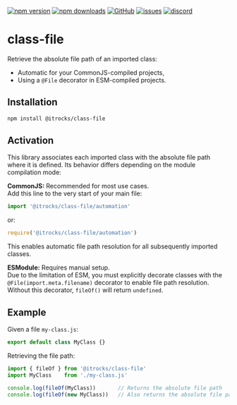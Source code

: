 [![npm version](https://img.shields.io/npm/v/@itrocks/class-file?logo=npm)](https://www.npmjs.org/package/@itrocks/class-file)
[![npm downloads](https://img.shields.io/npm/dm/@itrocks/class-file)](https://www.npmjs.org/package/@itrocks/class-file)
[![GitHub](https://img.shields.io/github/last-commit/itrocks-ts/class-file?color=2dba4e&label=commit&logo=github)](https://github.com/itrocks-ts/class-file)
[![issues](https://img.shields.io/github/issues/itrocks-ts/class-file)](https://github.com/itrocks-ts/class-file/issues)
[![discord](https://img.shields.io/discord/1314141024020467782?color=7289da&label=discord&logo=discord&logoColor=white)](https://discord.gg/RZYhmhgrCk)

# class-file

Retrieve the absolute file path of an imported class:
- Automatic for your CommonJS-compiled projects,
- Using a `@File` decorator in ESM-compiled projects.

## Installation

```bash
npm install @itrocks/class-file
```

## Activation

This library associates each imported class with the absolute file path where it is defined.
Its behavior differs depending on the module compilation mode:

**CommonJS:** Recommended for most use cases.\
Add this line to the very start of your main file:
```ts
import '@itrocks/class-file/automation'
```
or:
```ts
require('@itrocks/class-file/automation')
```
This enables automatic file path resolution for all subsequently imported classes.

**ESModule:** Requires manual setup.\
Due to the limitation of ESM, you must explicitly decorate classes with the `@File(import.meta.filename)` decorator
to enable file path resolution. Without this decorator, `fileOf()` will return `undefined`.

## Example

Given a file `my-class.js`:
```ts
export default class MyClass {}
```

Retrieving the file path:
```ts
import { fileOf } from '@itrocks/class-file'
import MyClass    from './my-class.js'

console.log(fileOf(MyClass))       // Returns the absolute file path
console.log(fileOf(new MyClass))   // Also returns the absolute file path
```

